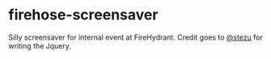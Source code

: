 # firehose-screensaver
Silly screensaver for internal event at FireHydrant. Credit goes to [@stezu](https://codepen.io/stezu) for writing the Jquery.
